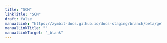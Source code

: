 ```yaml
---
title: "SCM"
linkTitle: "SCM"
draft: false
manualLink: "https://zymbit-docs.github.io/docs-staging/branch/beta/getting-started/scm/quickstart/"
manualLinkTitle: ""
manualLinkTarget: "_blank"
---
```

